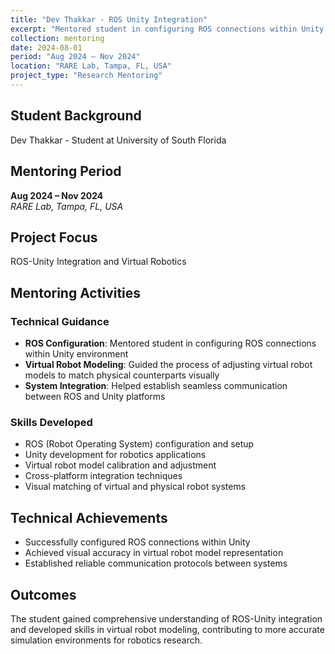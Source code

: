 ```yaml
---
title: "Dev Thakkar - ROS Unity Integration"
excerpt: "Mentored student in configuring ROS connections within Unity and adjusting virtual robot models"
collection: mentoring
date: 2024-08-01
period: "Aug 2024 – Nov 2024"
location: "RARE Lab, Tampa, FL, USA"
project_type: "Research Mentoring"
---
```


## Student Background
Dev Thakkar - Student at University of South Florida

## Mentoring Period
**Aug 2024 – Nov 2024**  
*RARE Lab, Tampa, FL, USA*

## Project Focus
ROS-Unity Integration and Virtual Robotics

## Mentoring Activities

### Technical Guidance
- **ROS Configuration**: Mentored student in configuring ROS connections within Unity environment
- **Virtual Robot Modeling**: Guided the process of adjusting virtual robot models to match physical counterparts visually
- **System Integration**: Helped establish seamless communication between ROS and Unity platforms

### Skills Developed
- ROS (Robot Operating System) configuration and setup
- Unity development for robotics applications
- Virtual robot model calibration and adjustment
- Cross-platform integration techniques
- Visual matching of virtual and physical robot systems

## Technical Achievements
- Successfully configured ROS connections within Unity
- Achieved visual accuracy in virtual robot model representation
- Established reliable communication protocols between systems

## Outcomes
The student gained comprehensive understanding of ROS-Unity integration and developed skills in virtual robot modeling, contributing to more accurate simulation environments for robotics research.
